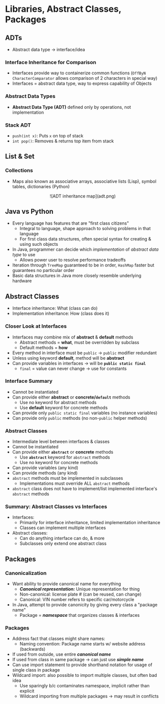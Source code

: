 # Libraries, Abstract Classes, Packages

## ADTs
* Abstract data type → interface/idea

### Interface Inheritance for Comparison
* Interfaces provide way to containerize common functions (`OffByN` `CharacterComparator` allows comparison of 2 characters in special way)
* Interfaces = abstract data type, way to express capability of Objects

### Abstract Data Types
* **Abstract Data Type (ADT)** defined only by operations, not implementation

### Stack ADT
* `push(int x)`: Puts `x` on top of stack
* `int pop()`: Removes & returns top item from stack


## List & Set
### Collections
* Maps also known as associative arrays, associative lists (Lisp), symbol tables, dictionaries (Python)

<p align="center">
![ADT inheritance map](adt.png)
</p>


## Java vs Python
* Every language has features that are "first class citizens"
    * Integral to language, shape approach to solving problems in that language
    * For first class data structures, often special syntax for creating & using such objects
* In Java, programmer can decide which _implementation_ of _abstract data type_ to use
    * Allows power user to resolve performance tradeoffs
* Iteration through `TreeMap` guaranteed to be in order, `HashMap` faster but guarantees no particular order
* Basic data structures in Java more closely resemble underlying hardware

## Abstract Classes
* Interface inheritance: What (class can do)
* Implementation inheritance: How (class does it)

### Closer Look at Interfaces
* Interfaces may combine mix of **abstract** & **default** methods
    * Abstract methods = **what**, must be overridden by subclass
    * Default methods = **how**
* Every method in interface must be `public` → `public` modifier redundant
* Unless using keyword **default**, method will be **abstract**
* Can provide variables in interfaces → will be **`public static final`**
    * `final` = value can never change → use for constants

### Interface Summary
* Cannot be instantiated
* Can provide either **abstract** or **concrete/`default`** methods
    * Use no keyword for abstract methods
    * Use **default** keyword for concrete methods
* Can provide only `public static final` variables (no instance variables)
* Can provide only `public` methods (no non-`public` helper methods)

### Abstract Classes
* Intermediate level between interfaces & classes
* Cannot be instantiated
* Can provide either **`abstract`** or **concrete** methods
    * Use **`abstract`** keyword for `abstract` methods
    * Use no keyword for concrete methods
* Can provide variables (any kind)
* Can provide methods (any kind)
* `abstract` methods must be implemented in subclasses
    * Implementations must override ALL `abstract` methods
* `abstract` class does not have to implement/list implemented interface's `abstract` methods

### Summary: Abstract Classes vs Interfaces
* Interfaces:
    * Primarily for interface inheritance, limited implementation inheritance
    * Classes can implement multiple interfaces
* Abstract classes:
    * Can do anything interface can do, & more
    * Subclasses only extend one abstract class


## Packages
### Canonicalization
* Want ability to provide canonical name for everything
    * ***Canonical representation:*** Unique representation for thing
    * Non-canonical: license plate # (can be reused, can change)
    * Canonical: VIN number refers to specific car/motorcycle
* In Java, attempt to provide canonicity by giving every class a "package name"
    * Package = ***namespace*** that organizes classes & interfaces

### Packages
* Address fact that classes might share names:
    * Naming convention: Package name starts w/ website address (backwards)
* If used from outside, use entire ***canonical name***
* If used from class in same package → can just use ***simple name***
* Can use import statement to provide shorthand notation for usage of single class in package
* Wildcard import: also possible to import multiple classes, but often bad idea
    * Use sparingly b/c contaminates namespace, implicit rather than explicit
    * Wildcard importing from multiple packages → may result in conflicts
